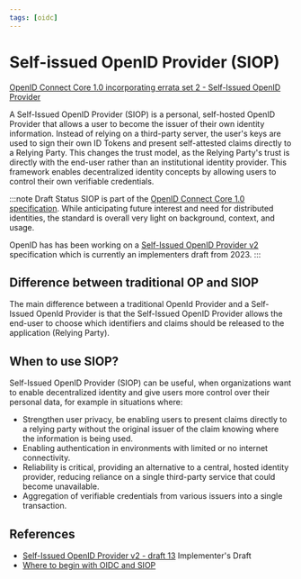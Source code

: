 ```yaml
---
tags: [oidc]
---
```


# Self-issued OpenID Provider (SIOP)

[OpenID Connect Core 1.0 incorporating errata set 2 - Self-Issued OpenID Provider](https://openid.net/specs/openid-connect-core-1_0.html#SelfIssued)

A Self-Issued OpenID Provider (SIOP) is a personal, self-hosted OpenID Provider that allows a user to become the issuer of their own identity information. Instead of relying on a third-party server, the user's keys are used to sign their own ID Tokens and present self-attested claims directly to a Relying Party. This changes the trust model, as the Relying Party's trust is directly with the end-user rather than an institutional identity provider. This framework enables decentralized identity concepts by allowing users to control their own verifiable credentials.

:::note Draft Status
SIOP is part of the [OpenID Connect Core 1.0 specification](https://openid.net/specs/openid-connect-core-1_0.html#SelfIssued).
While anticipating future interest and need for distributed identities, the standard is overall very light on background, context, and usage.

OpenID has has been working on a [Self-Issued OpenID Provider v2](https://openid.net/specs/openid-connect-self-issued-v2-1_0.html) specification which is currently an implementers draft from 2023.
:::

## Difference between traditional OP and SIOP

The main difference between a traditional OpenId Provider and a Self-Issued OpenId Provider is that the Self-Issued OpenID Provider allows the end-user to choose which identifiers and claims should be released to the application (Relying Party).

## When to use SIOP?

Self-Issued OpenID Provider (SIOP) can be useful, when organizations want to enable decentralized identity and give users more control over their personal data, for example in situations where:

* Strengthen user privacy, be enabling users to present claims directly to a relying party without the original issuer of the claim knowing where the information is being used.
* Enabling authentication in environments with limited or no internet connectivity.
* Reliability is critical, providing an alternative to a central, hosted identity provider, reducing reliance on a single third-party service that could become unavailable.
* Aggregation of verifiable credentials from various issuers into a single transaction.

## References

* [Self-Issued OpenID Provider v2 - draft 13](https://openid.net/specs/openid-connect-self-issued-v2-1_0.html) <span> Implementer's Draft</span>
* [Where to begin with OIDC and SIOP](https://medium.com/decentralized-identity/where-to-begin-with-oidc-and-siop-7dd186c89796)